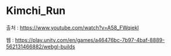 # Kimchi_Run
 
출처 : https://www.youtube.com/watch?v=A58_FWqiekI

웹 : https://play.unity.com/en/games/a46476bc-7b97-4baf-8889-562131466882/webgl-builds
